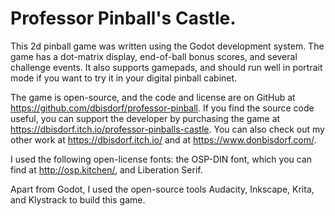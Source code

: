 # Professor Pinball's Castle.

This 2d pinball game was written using the Godot development system. The game has a dot-matrix display, end-of-ball bonus scores, and several challenge events. It also supports gamepads, and should run well in portrait mode if you want to try it in your digital pinball cabinet.

The game is open-source, and the code and license are on GitHub at https://github.com/dbisdorf/professor-pinball. If you find the source code useful, you can support the developer by purchasing the game at https://dbisdorf.itch.io/professor-pinballs-castle. You can also check out my other work at https://dbisdorf.itch.io/ and at https://www.donbisdorf.com/.

I used the following open-license fonts: the OSP-DIN font, which you can find at http://osp.kitchen/, and Liberation Serif.

Apart from Godot, I used the open-source tools Audacity, Inkscape, Krita, and Klystrack to build this game.
